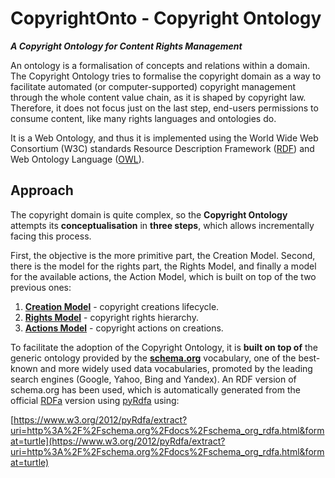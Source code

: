 # CopyrightOnto - Copyright Ontology
_**A Copyright Ontology for Content Rights Management**_

An ontology is a formalisation of concepts and relations within a domain. The Copyright Ontology tries to formalise the copyright domain as a way to facilitate automated (or computer-supported) copyright management through the whole content value chain, as it is shaped by copyright law. Therefore, it does not focus just on the last step, end-users permissions to consume content, like many rights languages and ontologies do.  

It is a Web Ontology, and thus it is implemented using the World Wide Web Consortium (W3C) standards Resource Description Framework ([RDF](https://de.wikipedia.org/wiki/Resource_Description_Framework)) and Web Ontology Language ([OWL](https://en.wikipedia.org/wiki/Web_Ontology_Language)).

## Approach
The copyright domain is quite complex, so the **Copyright Ontology** attempts its **conceptualisation** in **three steps**, which allows incrementally facing this process.

First, the objective is the more primitive part, the Creation Model. Second, there is the model for the rights part, the Rights Model, and finally a model for the available actions, the Action Model, which is built on top of the two previous ones:

1. [**Creation Model**](CreationModel) - copyright creations lifecycle.
2. [**Rights Model**](RightsModel) - copyright rights hierarchy.
3. [**Actions Model**](ActionsModel) - copyright actions on creations.

To facilitate the adoption of the Copyright Ontology, it is **built on top of** the generic ontology provided by the [**schema.org**](http://schema.org) vocabulary, one of the best-known and more widely used data vocabularies, promoted by the leading search engines (Google, Yahoo, Bing and Yandex). An RDF version of schema.org has been used, which is automatically generated from the official [RDFa](http://schema.org/docs/schema_org_rdfa.html) version using [pyRdfa](https://www.w3.org/2012/pyRdfa) using:

[https://www.w3.org/2012/pyRdfa/extract?uri=http%3A%2F%2Fschema.org%2Fdocs%2Fschema_org_rdfa.html&format=turtle](https://www.w3.org/2012/pyRdfa/extract?uri=http%3A%2F%2Fschema.org%2Fdocs%2Fschema_org_rdfa.html&format=turtle)
